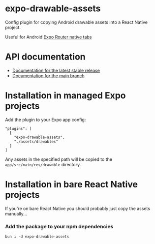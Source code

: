 # expo-drawable-assets

Config plugin for copying Android drawable assets into a React Native project.

Useful for Android [Expo Router native tabs](https://docs.expo.dev/router/advanced/native-tabs/)

# API documentation

- [Documentation for the latest stable release](https://docs.expo.dev/versions/latest/sdk/drawable-assets/)
- [Documentation for the main branch](https://docs.expo.dev/versions/unversioned/sdk/drawable-assets/)

# Installation in managed Expo projects

Add the plugin to your Expo app config:

```
"plugins": [
  [
    "expo-drawable-assets",
    "./assets/drawables"
  ]
]
```

Any assets in the specified path will be copied to the `app/src/main/res/drawable` directory.

# Installation in bare React Native projects

If you're on bare React Native you should probably just copy the assets manually...

### Add the package to your npm dependencies

```
bun i -d expo-drawable-assets
```
